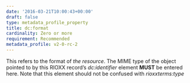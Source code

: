 ```yaml
---
date: '2016-03-21T10:00:43+00:00'
draft: false
type: metadata_profile_property
title: dc:format
cardinality: Zero or more
requirement: Recommended
metadata_profile: v2-0-rc-2
---
```

This refers to the format of *the resource*. The MIME type of the object pointed to by this RIOXX record’s *dc&#58;identifier* element **MUST** be entered here. Note that this element should not be confused with *rioxxterms&#58;type*
